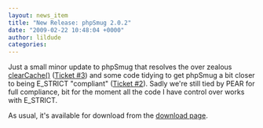 ```yaml
---
layout: news_item
title: "New Release: phpSmug 2.0.2"
date: "2009-02-22 10:48:04 +0000"
author: lildude
categories:
---
```


Just a small minor update to phpSmug that resolves the over zealous [clearCache()](http://phpsmug.com/clearcache-is-over-zealous "") ([Ticket #3](http://phpsmug.com/bugs#3 "")) and some code tidying to get phpSmug a bit closer to being E_STRICT "compliant" ([Ticket #2](http://phpsmug.com/bugs#2 "")).  Sadly we're still tied by PEAR for full compliance, bit for the moment all the code I have control over works with E_STRICT.

As usual, it's available for download from the [download page](http://phpsmug.com/download "").
